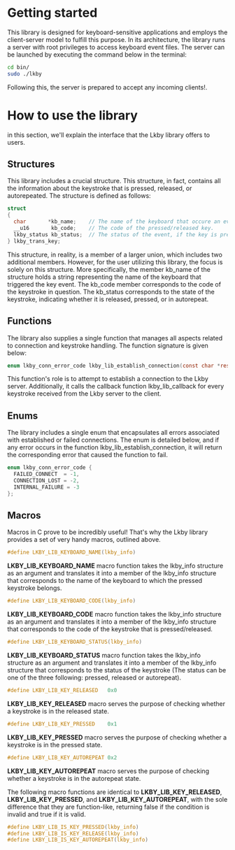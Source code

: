 # Getting started
This library is designed for keyboard-sensitive applications and employs the client-server
model to fulfill this purpose. In its architecture, the library runs a server with root 
privileges to access keyboard event files. The server can be launched by executing 
the command below in the terminal:
```bash
cd bin/
sudo ./lkby
```
Following this, the server is prepared to accept any incoming clients!.

# How to use the library
in this section, we'll explain the interface that the Lkby library offers to users.
## Structures
This library includes a crucial structure. This structure, in fact, contains all the 
information about the keystroke that is pressed, released, or autorepeated. 
The structure is defined as follows:
```c
struct
{
  char       *kb_name;    // The name of the keyboard that occure an event.
  __u16       kb_code;    // The code of the pressed/released key.
  lkby_status kb_status;  // The status of the event, if the key is pressed/relased
} lkby_trans_key;
```
This structure, in reality, is a member of a larger union, which includes two 
additional members. However, for the user utilizing this library, 
the focus is solely on this structure.
More specifically, the member kb_name of the structure holds a string
representing the name of the keyboard that triggered the key event. 
The kb_code member corresponds to the code of the keystroke in question.
The kb_status corresponds to the state of the keystroke, indicating whether 
it is released, pressed, or in autorepeat.

## Functions
The library also supplies a single function that manages all aspects related to 
connection and keystroke handling. The function signature is given below:
```c
enum lkby_conn_error_code lkby_lib_establish_connection(const char *restrict name, void (*lkby_lib_callback)(lkby_info *))
```
This function's role is to attempt to establish a connection to the Lkby server. Additionally, it 
calls the callback function lkby_lib_callback for every keystroke received from the Lkby server to the client.
## Enums 
The library includes a single enum that encapsulates all errors associated with established or failed connections. The enum is detailed below, and if any error occurs in the function lkby_lib_establish_connection, it will return the corresponding error that caused the function to fail.
```c
enum lkby_conn_error_code {
  FAILED_CONNECT  = -1,
  CONNECTION_LOST = -2,
  INTERNAL_FAILURE = -3
};
```

## Macros
Macros in C prove to be incredibly useful! That's why the Lkby library provides
a set of very handy macros, outlined above.

```C
#define LKBY_LIB_KEYBOARD_NAME(lkby_info)
```
**LKBY_LIB_KEYBOARD_NAME** macro function takes the lkby_info structure as an argument and translates 
it into a member of the lkby_info structure that corresponds to the name of 
the keyboard to which the pressed keystroke belongs.

```c
#define LKBY_LIB_KEYBOARD_CODE(lkby_info) 
```
**LKBY_LIB_KEYBOARD_CODE** macro function takes the lkby_info structure as an argument and translates 
it into a member of the lkby_info structure that corresponds to the code of 
the keystroke that is pressed/released.

```c
#define LKBY_LIB_KEYBOARD_STATUS(lkby_info)
```
**LKBY_LIB_KEYBOARD_STATUS** macro function takes the lkby_info structure as an argument and translates 
it into a member of the lkby_info structure that corresponds to the status of 
the keystroke (The status can be one of the three following: pressed, released or autorepeat).

```c
#define LKBY_LIB_KEY_RELEASED   0x0
```
**LKBY_LIB_KEY_RELEASED** macro serves the purpose of checking whether a keystroke is in the released state.

```c
#define LKBY_LIB_KEY_PRESSED    0x1
```
**LKBY_LIB_KEY_PRESSED** macro serves the purpose of checking whether a keystroke is in the pressed state.

```c
#define LKBY_LIB_KEY_AUTOREPEAT 0x2
```
**LKBY_LIB_KEY_AUTOREPEAT** macro serves the purpose of checking whether a keystroke is in the autorepeat state.

The following macro functions are identical to **LKBY_LIB_KEY_RELEASED**, **LKBY_LIB_KEY_PRESSED**, and 
**LKBY_LIB_KEY_AUTOREPEAT**, with the sole difference that they are function-like, returning false 
if the condition is invalid and true if it is valid.
```c
#define LKBY_LIB_IS_KEY_PRESSED(lkby_info) 
#define LKBY_LIB_IS_KEY_RELEASE(lkby_info) 
#define LKBY_LIB_IS_KEY_AUTOREPEAT(lkby_info) 
```
